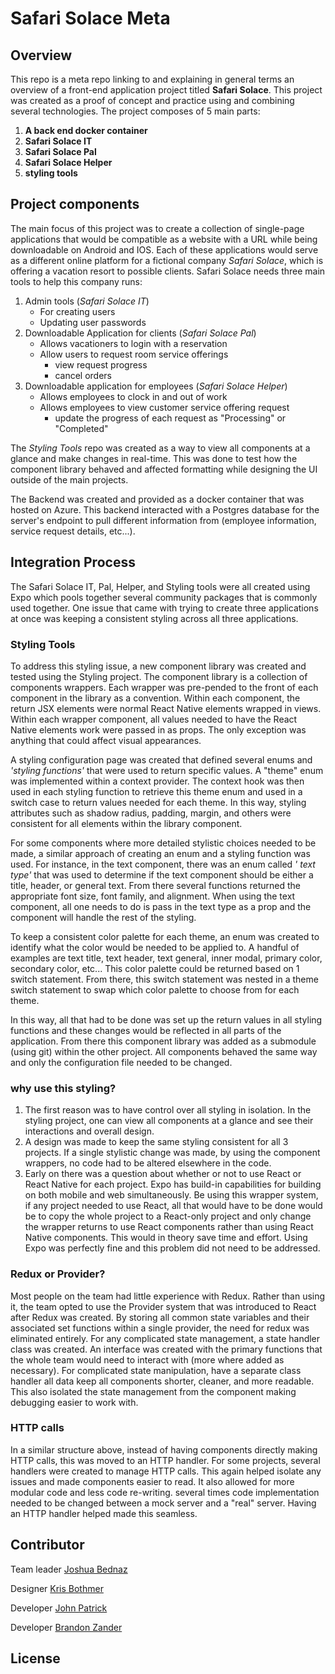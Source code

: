 # Safari Solace Meta

## Overview

This repo is a meta repo linking to and explaining in general terms an overview of a front-end application project titled **Safari Solace**. This project was created as a proof of concept and practice using and combining several technologies. The project composes of 5 main parts:

1.  **A back end docker container**
2.  **Safari Solace IT**
3.  **Safari Solace Pal**
4.  **Safari Solace Helper**
5.  **styling tools**

## Project components

The main focus of this project was to create a collection of single-page applications that would be compatible as a website with a URL while being downloadable on Android and IOS. Each of these applications would serve as a different online platform for a fictional company _Safari Solace_, which is offering a vacation resort to possible clients. Safari Solace needs three main tools to help this company runs:

1. Admin tools (_Safari Solace IT_)
   - For creating users
   - Updating user passwords
2. Downloadable Application for clients (_Safari Solace Pal_)
   - Allows vacationers to login with a reservation
   - Allow users to request room service offerings
     - view request progress
     - cancel orders
3. Downloadable application for employees (_Safari Solace Helper_)
   - Allows employees to clock in and out of work
   - Allows employees to view customer service offering request
     - update the progress of each request as "Processing" or "Completed"

The _Styling Tools_ repo was created as a way to view all components at a glance and make changes in real-time. This was done to test how the component library behaved and affected formatting while designing the UI outside of the main projects.

The Backend was created and provided as a docker container that was hosted on Azure. This backend interacted with a Postgres database for the server's endpoint to pull different information from (employee information, service request details, etc...).

## Integration Process

The Safari Solace IT, Pal, Helper, and Styling tools were all created using Expo which pools together several community packages that is commonly used together. One issue that came with trying to create three applications at once was keeping a consistent styling across all three applications.

### Styling Tools

To address this styling issue, a new component library was created and tested using the Styling project. The component library is a collection of components wrappers. Each wrapper was pre-pended to the front of each component in the library as a convention. Within each component, the return JSX elements were normal React Native elements wrapped in views. Within each wrapper component, all values needed to have the React Native elements work were passed in as props. The only exception was anything that could affect visual appearances.

A styling configuration page was created that defined several enums and _'styling functions'_ that were used to return specific values. A "theme" enum was implemented within a context provider. The context hook was then used in each styling function to retrieve this theme enum and used in a switch case to return values needed for each theme. In this way, styling attributes such as shadow radius, padding, margin, and others were consistent for all elements within the library component.

For some components where more detailed stylistic choices needed to be made, a similar approach of creating an enum and a styling function was used. For instance, in the text component, there was an enum called _' text type'_ that was used to determine if the text component should be either a title, header, or general text. From there several functions returned the appropriate font size, font family, and alignment. When using the text component, all one needs to do is pass in the text type as a prop and the component will handle the rest of the styling.

To keep a consistent color palette for each theme, an enum was created to identify what the color would be needed to be applied to. A handful of examples are text title, text header, text general, inner modal, primary color, secondary color, etc... This color palette could be returned based on 1 switch statement. From there, this switch statement was nested in a theme switch statement to swap which color palette to choose from for each theme.

In this way, all that had to be done was set up the return values in all styling functions and these changes would be reflected in all parts of the application. From there this component library was added as a submodule (using git) within the other project. All components behaved the same way and only the configuration file needed to be changed.

### why use this styling?

1. The first reason was to have control over all styling in isolation. In the styling project, one can view all components at a glance and see their interactions and overall design.
2. A design was made to keep the same styling consistent for all 3 projects. If a single stylistic change was made, by using the component wrappers, no code had to be altered elsewhere in the code.
3. Early on there was a question about whether or not to use React or React Native for each project. Expo has build-in capabilities for building on both mobile and web simultaneously. Be using this wrapper system, if any project needed to use React, all that would have to be done would be to copy the whole project to a React-only project and only change the wrapper returns to use React components rather than using React Native components. This would in theory save time and effort. Using Expo was perfectly fine and this problem did not need to be addressed.

### Redux or Provider?

Most people on the team had little experience with Redux. Rather than using it, the team opted to use the Provider system that was introduced to React after Redux was created. By storing all common state variables and their associated set functions within a single provider, the need for redux was eliminated entirely. For any complicated state management, a state handler class was created. An interface was created with the primary functions that the whole team would need to interact with (more where added as necessary). For complicated state manipulation, have a separate class handler all data keep all components shorter, cleaner, and more readable. This also isolated the state management from the component making debugging easier to work with.

### HTTP calls

In a similar structure above, instead of having components directly making HTTP calls, this was moved to an HTTP handler. For some projects, several handlers were created to manage HTTP calls. This again helped isolate any issues and made components easier to read. It also allowed for more modular code and less code re-writing. several times code implementation needed to be changed between a mock server and a "real" server. Having an HTTP handler helped made this seamless.

## Contributor

Team leader [Joshua Bednaz](https://github.com/Bednaz98)

Designer [Kris Bothmer](https://github.com/akromatikus)

Developer [John Patrick](https://github.com/jpcollandra)

Developer [Brandon Zander](https://github.com/sdsmt05)

## License
